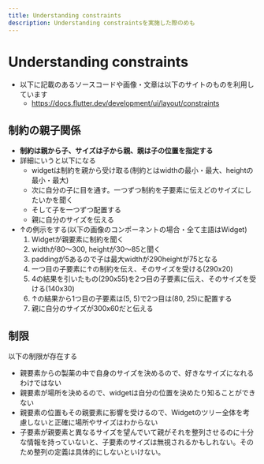 ```yaml
---
title: Understanding constraints
description: Understanding constraintsを実施した際のめも
---
```

# Understanding constraints
- 以下に記載のあるソースコードや画像・文章は以下のサイトのものを利用しています
    - https://docs.flutter.dev/development/ui/layout/constraints

## 制約の親子関係
- **制約は親から子、サイズは子から親、親は子の位置を指定する**
- 詳細にいうと以下になる
  - widgetは制約を親から受け取る(制約とはwidthの最小・最大、heightの最小・最大)
  - 次に自分の子に目を通す。一つずつ制約を子要素に伝えどのサイズにしたいかを聞く
  - そして子を一つずつ配置する
  - 親に自分のサイズを伝える
- ↑の例示をする(以下の画像のコンポーネントの場合・全て主語はWidget)
  1. Widgetが親要素に制約を聞く
  2. widthが80〜300, heightが30〜85と聞く
  3. paddingが5あるので子は最大widthが290heightが75となる
  4. 一つ目の子要素に↑の制約を伝え、そのサイズを受ける(290x20)
  5. 4の結果を引いたもの(290x55)を2つ目の子要素に伝え、そのサイズを受ける(140x30)
  6. ↑の結果から1つ目の子要素は(5, 5)で2つ目は(80, 25)に配置する
  7. 親に自分のサイズが300x60だと伝える



## 制限
以下の制限が存在する
- 親要素からの製薬の中で自身のサイズを決めるので、好きなサイズになれるわけではない
- 親要素が場所を決めるので、widgetは自分の位置を決めたり知ることができない
- 親要素の位置もその親要素に影響を受けるので、Widgetのツリー全体を考慮しないと正確に場所やサイズはわからない
- 子要素が親要素と異なるサイズを望んでいて親がそれを整列させるのに十分な情報を持っていないと、子要素のサイズは無視されるかもしれない。そのため整列の定義は具体的にしないといけない。
